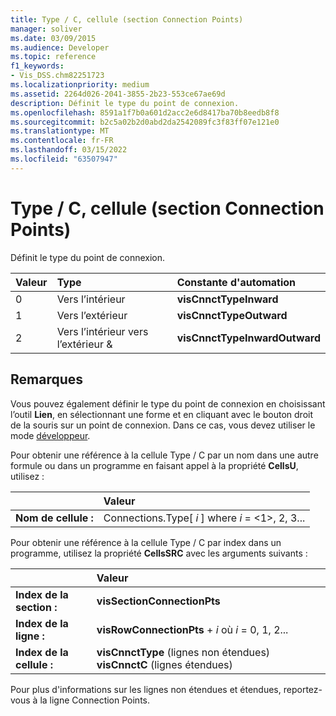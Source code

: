 ```yaml
---
title: Type / C, cellule (section Connection Points)
manager: soliver
ms.date: 03/09/2015
ms.audience: Developer
ms.topic: reference
f1_keywords:
- Vis_DSS.chm82251723
ms.localizationpriority: medium
ms.assetid: 2264d026-2041-3855-2b23-553ce67ae69d
description: Définit le type du point de connexion.
ms.openlocfilehash: 8591a1f7b0a601d2acc2e6d8417ba70b8eedb8f8
ms.sourcegitcommit: b2c5a02b2d0abd2da2542089fc3f83ff07e121e0
ms.translationtype: MT
ms.contentlocale: fr-FR
ms.lasthandoff: 03/15/2022
ms.locfileid: "63507947"
---
```

# <a name="type--c-cell-connection-points-section"></a>Type / C, cellule (section Connection Points)

Définit le type du point de connexion.
  
|**Valeur**|**Type**|**Constante d'automation**|
|:-----|:-----|:-----|
|0  <br/> |Vers l’intérieur  <br/> |**visCnnctTypeInward** <br/> |
|1  <br/> |Vers l’extérieur  <br/> |**visCnnctTypeOutward** <br/> |
|2  <br/> |Vers l’intérieur vers l’extérieur &amp;  <br/> |**visCnnctTypeInwardOutward** <br/> |
   
## <a name="remarks"></a>Remarques

Vous pouvez également définir le type du point de connexion en choisissant l’outil **Lien**, en sélectionnant une forme et en cliquant avec le bouton droit de la souris sur un point de connexion. Dans ce cas, vous devez utiliser le mode [développeur](run-in-developer-mode-display-the-developer-tab.md). 
  
Pour obtenir une référence à la cellule Type / C par un nom dans une autre formule ou dans un programme en faisant appel à la propriété **CellsU**, utilisez : 
  
||Valeur |
|:-----|:-----|
|**Nom de cellule :**  <br/> |Connections.Type[  *i*  ] where  *i*  = <1>, 2, 3... |
   
Pour obtenir une référence à la cellule Type / C par index dans un programme, utilisez la propriété **CellsSRC** avec les arguments suivants : 
  
||Valeur |
|:-----|:-----|
|**Index de la section :**  <br/> |**visSectionConnectionPts** <br/> |
|**Index de la ligne :**  <br/> |**visRowConnectionPts** +   *i* où *i* = 0, 1, 2... |
|**Index de la cellule :**  <br/> |**visCnnctType** (lignes non étendues) **visCnnctC** (lignes étendues)  <br/> |
   
Pour plus d'informations sur les lignes non étendues et étendues, reportez-vous à la ligne Connection Points.
  

